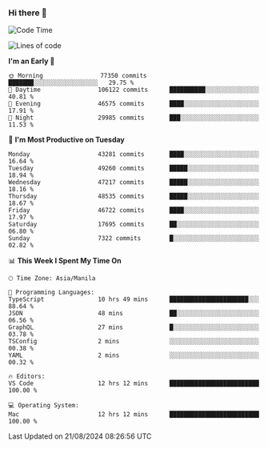 ### Hi there 👋

<!--START_SECTION:waka-->
![Code Time](http://img.shields.io/badge/Code%20Time-5%2C463%20hrs%2023%20mins-blue)

![Lines of code](https://img.shields.io/badge/From%20Hello%20World%20I%27ve%20Written-117.2%20million%20lines%20of%20code-blue)

**I'm an Early 🐤** 

```text
🌞 Morning                77350 commits       ███████░░░░░░░░░░░░░░░░░░   29.75 % 
🌆 Daytime                106122 commits      ██████████░░░░░░░░░░░░░░░   40.81 % 
🌃 Evening                46575 commits       ████░░░░░░░░░░░░░░░░░░░░░   17.91 % 
🌙 Night                  29985 commits       ███░░░░░░░░░░░░░░░░░░░░░░   11.53 % 
```
📅 **I'm Most Productive on Tuesday** 

```text
Monday                   43281 commits       ████░░░░░░░░░░░░░░░░░░░░░   16.64 % 
Tuesday                  49260 commits       █████░░░░░░░░░░░░░░░░░░░░   18.94 % 
Wednesday                47217 commits       █████░░░░░░░░░░░░░░░░░░░░   18.16 % 
Thursday                 48535 commits       █████░░░░░░░░░░░░░░░░░░░░   18.67 % 
Friday                   46722 commits       ████░░░░░░░░░░░░░░░░░░░░░   17.97 % 
Saturday                 17695 commits       ██░░░░░░░░░░░░░░░░░░░░░░░   06.80 % 
Sunday                   7322 commits        █░░░░░░░░░░░░░░░░░░░░░░░░   02.82 % 
```


📊 **This Week I Spent My Time On** 

```text
🕑︎ Time Zone: Asia/Manila

💬 Programming Languages: 
TypeScript               10 hrs 49 mins      ██████████████████████░░░   88.64 % 
JSON                     48 mins             ██░░░░░░░░░░░░░░░░░░░░░░░   06.56 % 
GraphQL                  27 mins             █░░░░░░░░░░░░░░░░░░░░░░░░   03.78 % 
TSConfig                 2 mins              ░░░░░░░░░░░░░░░░░░░░░░░░░   00.38 % 
YAML                     2 mins              ░░░░░░░░░░░░░░░░░░░░░░░░░   00.32 % 

🔥 Editors: 
VS Code                  12 hrs 12 mins      █████████████████████████   100.00 % 

💻 Operating System: 
Mac                      12 hrs 12 mins      █████████████████████████   100.00 % 
```


 Last Updated on 21/08/2024 08:26:56 UTC
<!--END_SECTION:waka-->


<!--
**rad182/rad182** is a ✨ _special_ ✨ repository because its `README.md` (this file) appears on your GitHub profile.

Here are some ideas to get you started:

- 🔭 I’m currently working on ...
- 🌱 I’m currently learning ...
- 👯 I’m looking to collaborate on ...
- 🤔 I’m looking for help with ...
- 💬 Ask me about ...
- 📫 How to reach me: ...
- 😄 Pronouns: ...
- ⚡ Fun fact: ...
-->
